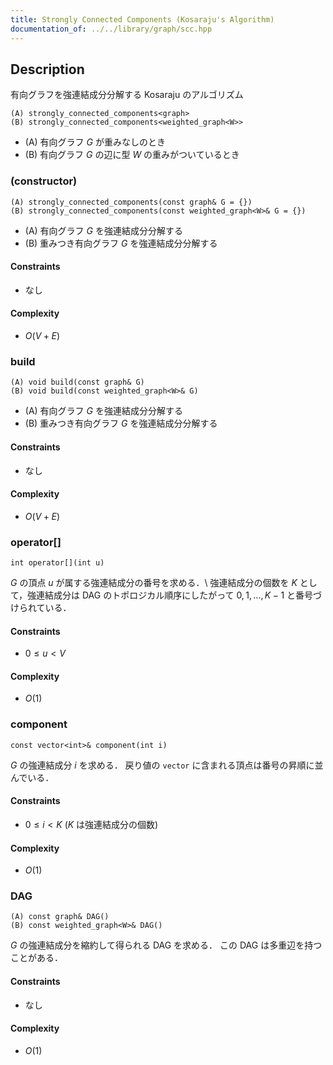 ```yaml
---
title: Strongly Connected Components (Kosaraju's Algorithm)
documentation_of: ../../library/graph/scc.hpp
---
```


## Description
有向グラフを強連結成分分解する Kosaraju のアルゴリズム
```
(A) strongly_connected_components<graph>
(B) strongly_connected_components<weighted_graph<W>>
```
- (A) 有向グラフ $G$ が重みなしのとき
- (B) 有向グラフ $G$ の辺に型 $W$ の重みがついているとき

### (constructor)
```
(A) strongly_connected_components(const graph& G = {})
(B) strongly_connected_components(const weighted_graph<W>& G = {})
```
- (A) 有向グラフ $G$ を強連結成分分解する
- (B) 重みつき有向グラフ $G$ を強連結成分分解する

#### Constraints
- なし

#### Complexity
- $O(V+E)$

### build
```
(A) void build(const graph& G)
(B) void build(const weighted_graph<W>& G)
```
- (A) 有向グラフ $G$ を強連結成分分解する
- (B) 重みつき有向グラフ $G$ を強連結成分分解する

#### Constraints
- なし

#### Complexity
- $O(V+E)$

### operator[]
```
int operator[](int u)
```
$G$ の頂点 $u$ が属する強連結成分の番号を求める．\\
強連結成分の個数を $K$ として，強連結成分は DAG のトポロジカル順序にしたがって $0,1,\ldots,K-1$ と番号づけられている．

#### Constraints
- $0\le u\lt V$

#### Complexity
- $O(1)$

### component
```
const vector<int>& component(int i)
```
$G$ の強連結成分 $i$ を求める．
戻り値の ``vector`` に含まれる頂点は番号の昇順に並んでいる．

#### Constraints
- $0\le i\lt K$ ($K$ は強連結成分の個数)

#### Complexity
- $O(1)$

### DAG
```
(A) const graph& DAG()
(B) const weighted_graph<W>& DAG()
```
$G$ の強連結成分を縮約して得られる DAG を求める．
この DAG は多重辺を持つことがある．

#### Constraints
- なし

#### Complexity
- $O(1)$
